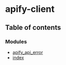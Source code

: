 # apify-client

## Table of contents

### Modules

- [apify\_api\_error](modules/apify_api_error.md)
- [index](modules/index.md)
